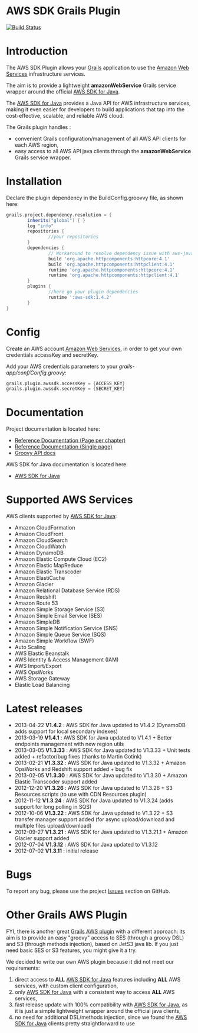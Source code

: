 AWS SDK Grails Plugin
=====================

[![Build Status](https://travis-ci.org/benorama/grails-aws-sdk.png)](https://travis-ci.org/benorama/grails-aws-sdk)

# Introduction

The AWS SDK Plugin allows your [Grails](http://grails.org) application to use the [Amazon Web Services](http://aws.amazon.com/) infrastructure services.

The aim is to provide a lightweight **amazonWebService** Grails service wrapper around the official [AWS SDK for Java](http://aws.amazon.com/sdkforjava/).

The [AWS SDK for Java](http://aws.amazon.com/sdkforjava/) provides a Java API for AWS infrastructure services, making it even easier for developers to build applications that tap into the cost-effective, scalable, and reliable AWS cloud.

The Grails plugin handles :

* convenient Grails configuration/management of all AWS API clients for each AWS region,
* easy access to all AWS API java clients through the **amazonWebService** Grails service wrapper.


# Installation

Declare the plugin dependency in the BuildConfig.groovvy file, as shown here:

```groovy
grails.project.dependency.resolution = {
		inherits("global") { }
		log "info"
		repositories {
				//your repositories
		}
		dependencies {
				// Workaround to resolve dependency issue with aws-java-sdk and http-builder (dependent on httpcore:4.0)
                build 'org.apache.httpcomponents:httpcore:4.1'
                build 'org.apache.httpcomponents:httpclient:4.1'
                runtime 'org.apache.httpcomponents:httpcore:4.1'
                runtime 'org.apache.httpcomponents:httpclient:4.1'
		}
		plugins {
				//here go your plugin dependencies
				runtime ':aws-sdk:1.4.2'
		}
}
```


# Config

Create an AWS account [Amazon Web Services](http://aws.amazon.com/), in order to get your own credentials accessKey and secretKey.

Add your AWS credentials parameters to your _grails-app/conf/Config.groovy_:

```groovy
grails.plugin.awssdk.accessKey = {ACCESS_KEY}
grails.plugin.awssdk.secretKey = {SECRET_KEY}
```

# Documentation

Project documentation is located here:

* [Reference Documentation (Page per chapter)](http://benorama.github.io/grails-aws-sdk/guide)
* [Reference Documentation (Single page)](http://benorama.github.io/grails-aws-sdk/guide/single.html)
* [Groovy API docs](http://benorama.github.io/grails-aws-sdk/gapi/)

AWS SDK for Java documentation is located here:

* [AWS SDK for Java](http://docs.amazonwebservices.com/AWSJavaSDK/latest/javadoc/index.html)

# Supported AWS Services

AWS clients supported by [AWS SDK for Java](http://aws.amazon.com/sdkforjava/):

* Amazon CloudFormation
* Amazon CloudFront
* Amazon CloudSearch
* Amazon CloudWatch
* Amazon DynamoDB
* Amazon Elastic Compute Cloud (EC2)
* Amazon Elastic MapReduce
* Amazon Elastic Transcoder
* Amazon ElastiCache
* Amazon Glacier
* Amazon Relational Database Service (RDS)
* Amazon Redshift
* Amazon Route 53
* Amazon Simple Storage Service (S3)
* Amazon Simple Email Service (SES)
* Amazon SimpleDB
* Amazon Simple Notification Service (SNS)
* Amazon Simple Queue Service (SQS)
* Amazon Simple Workflow (SWF)
* Auto Scaling
* AWS Elastic Beanstalk
* AWS Identity & Access Management (IAM)
* AWS Import/Export
* AWS OpsWorks
* AWS Storage Gateway
* Elastic Load Balancing

# Latest releases

* 2013-04-22 **V1.4.2** : AWS SDK for Java updated to V1.4.2 (DynamoDB adds support for local secondary indexes)
* 2013-03-19 **V1.4.1** : AWS SDK for Java updated to V1.4.1 + Better endpoints management with new region utils
* 2013-03-05 **V1.3.33** : AWS SDK for Java updated to V1.3.33 + Unit tests added + refactor/bug fixes (thanks to Martin Gotink)
* 2013-02-21 **V1.3.32** : AWS SDK for Java updated to V1.3.32 + Amazon OpsWorks and Redshift support added + bug fix
* 2013-02-05 **V1.3.30** : AWS SDK for Java updated to V1.3.30 + Amazon Elastic Transcoder support added
* 2012-12-20 **V1.3.26** : AWS SDK for Java updated to V1.3.26 + S3 Resources scripts (to use with CDN Resources plugin)
* 2012-11-12 **V1.3.24** : AWS SDK for Java updated to V1.3.24 (adds support for long polling in SQS)
* 2012-10-06 **V1.3.22** : AWS SDK for Java updated to V1.3.22 + S3 transfer manager support added (for async upload/download and multiple files upload/download)
* 2012-09-27 **V1.3.21** : AWS SDK for Java updated to V1.3.21.1 + Amazon Glacier support added
* 2012-07-04 **V1.3.12** : AWS SDK for Java updated to V1.3.12
* 2012-07-02 **V1.3.11** : initial release

# Bugs

To report any bug, please use the project [Issues](http://github.com/benorama/grails-aws-sdk/issues) section on GitHub.


# Other Grails AWS Plugin

FYI, there is another great [Grails AWS plugin](http://grails.org/plugin/aws) with a different approach: its aim is to provide an easy "groovy" access to SES (through a groovy DSL) and S3 (through methods injection), based on JetS3 java lib. If you just need basic SES or S3 features, you might give it a try.

We decided to write our own AWS plugin because it did not meet our requirements:

1. direct access to **ALL** [AWS SDK for Java](http://aws.amazon.com/sdkforjava/) features including **ALL** AWS services, with custom client configuration,
2. only [AWS SDK for Java](http://aws.amazon.com/sdkforjava/) with a consistent way to access **ALL** AWS services,
3. fast release update with 100% compatibility with [AWS SDK for Java](http://aws.amazon.com/sdkforjava/), as it is just a simple lightweight wrapper around the official java clients,
4. no need for additional DSL/methods injection, since we found the [AWS SDK for Java](http://aws.amazon.com/sdkforjava/) clients pretty straightforward to use

